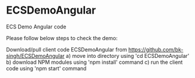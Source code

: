 # ECSDemoAngular
ECS Demo Angular code

Please follow below steps to check the demo:

Download/pull client code  ECSDemoAngular from https://github.com/bk-singh/ECSDemoAngular
  a) move into directory using 'cd ECSDemoAngular' 
  b) download NPM modules using 'npm install' command
  c) run the client code using 'npm start'  command
